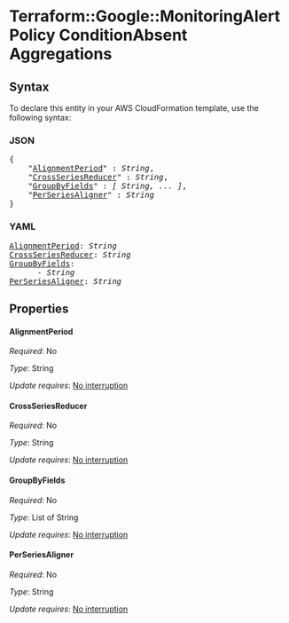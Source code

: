 # Terraform::Google::MonitoringAlertPolicy ConditionAbsent Aggregations

## Syntax

To declare this entity in your AWS CloudFormation template, use the following syntax:

### JSON

<pre>
{
    "<a href="#alignmentperiod" title="AlignmentPeriod">AlignmentPeriod</a>" : <i>String</i>,
    "<a href="#crossseriesreducer" title="CrossSeriesReducer">CrossSeriesReducer</a>" : <i>String</i>,
    "<a href="#groupbyfields" title="GroupByFields">GroupByFields</a>" : <i>[ String, ... ]</i>,
    "<a href="#perseriesaligner" title="PerSeriesAligner">PerSeriesAligner</a>" : <i>String</i>
}
</pre>

### YAML

<pre>
<a href="#alignmentperiod" title="AlignmentPeriod">AlignmentPeriod</a>: <i>String</i>
<a href="#crossseriesreducer" title="CrossSeriesReducer">CrossSeriesReducer</a>: <i>String</i>
<a href="#groupbyfields" title="GroupByFields">GroupByFields</a>: <i>
      - String</i>
<a href="#perseriesaligner" title="PerSeriesAligner">PerSeriesAligner</a>: <i>String</i>
</pre>

## Properties

#### AlignmentPeriod

_Required_: No

_Type_: String

_Update requires_: [No interruption](https://docs.aws.amazon.com/AWSCloudFormation/latest/UserGuide/using-cfn-updating-stacks-update-behaviors.html#update-no-interrupt)

#### CrossSeriesReducer

_Required_: No

_Type_: String

_Update requires_: [No interruption](https://docs.aws.amazon.com/AWSCloudFormation/latest/UserGuide/using-cfn-updating-stacks-update-behaviors.html#update-no-interrupt)

#### GroupByFields

_Required_: No

_Type_: List of String

_Update requires_: [No interruption](https://docs.aws.amazon.com/AWSCloudFormation/latest/UserGuide/using-cfn-updating-stacks-update-behaviors.html#update-no-interrupt)

#### PerSeriesAligner

_Required_: No

_Type_: String

_Update requires_: [No interruption](https://docs.aws.amazon.com/AWSCloudFormation/latest/UserGuide/using-cfn-updating-stacks-update-behaviors.html#update-no-interrupt)

